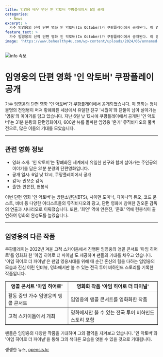 ```yaml
---
title: 임영웅 배우 변신 인 악토버 쿠팡플레이서 6일 공개
categories:
  - News
excerpt: >
  가수 임영웅의 신작 단편 영화 인 악토버(In October)가 쿠팡플레이에서 공개된다. 이 영화는 전염병으로 인한 황폐한 세계에서의 이야기를 담고 있으며, 방탄소년단(BTS)과 같은 아티스트들이 참여한 작품을 보여주며 글로벌한 관심을 불러일으킬 것으로 보인다. 또한, 임영웅의 앵콜 콘서트를 영화화한 아임 히어로 더 파이널도 함께 공개되어 팬들의 뜨거운 기대를 모으고 있다.
feature_text: >
  가수 임영웅의 신작 단편 영화 인 악토버(In October)가 쿠팡플레이에서 공개된다. 이 영화는 전염병으로 인한 황폐한 세계에서의 이야기를 담고 있으며, 방탄소년단(BTS)과 같은 아티스트들이 참여한 작품을 보여주며 글로벌한 관심을 불러일으킬 것으로 보인다. 또한, 임영웅의 앵콜 콘서트를 영화화한 아임 히어로 더 파이널도 함께 공개되어 팬들의 뜨거운 기대를 모으고 있다.
image: 'https://www.behealthy4u.com/wp-content/uploads/2024/06/unnamed-file.png'
---
```


<p><img src="https://www.behealthy4u.com/wp-content/uploads/2024/06/unnamed-file.png" alt="info 속보" /></p>

<h1>임영웅의 단편 영화 '인 악토버' 쿠팡플레이 공개</h1>

<p data-ke-size="size16">가수 임영웅의 단편 영화 '인 악토버'가 쿠팡플레이에서 공개되었습니다. 이 영화는 정체불명의 전염병이 퍼져 황폐화된 세상에서 유일한 친구 '시월이'와 단둘이 남아 살아가는 '영웅'의 이야기를 담고 있습니다. 지난 6일 낮 12시에 쿠팡플레이에서 공개된 '인 악토버'는 31분 분량의 단편영화이자, 600만 뷰를 돌파한 임영웅 '온기' 뮤직비디오의 풀버전으로, 많은 이들의 기대를 모았습니다.</p>

<hr>

<h2 data-ke-size="size26">관련 영화 정보</h2>

<ul>
    <li>영화 소개: '인 악토버'는 황폐화된 세계에서 유일한 친구와 함께 살아가는 주인공의 이야기를 담은 31분 분량의 단편영화입니다.</li>
    <li>공개 일시: 6일 낮 12시, 쿠팡플레이에서 공개</li>
    <li>감독: 권오준 감독</li>
    <li>출연: 안은진, 현봉식</li>
</ul>

<p data-ke-size="size16">이번 단편 영화 '인 악토버'는 방탄소년단(BTS), 사이먼 도미닉, 다이나믹 듀오, 코드 쿤스트, 비비 등 다양한 아티스트들의 뮤직비디오와 광고, 단편 영화에 참여한 권오준 감독의 연출과 시나리오로 이뤄졌습니다. 또한, '희연' 역에 안은진, '준호' 역에 현봉식이 출연하여 영화의 완성도를 높였습니다.</p>

<hr>

<h2 data-ke-size="size26">임영웅의 다른 작품</h2>

<p data-ke-size="size16">쿠팡플레이는 2022년 겨울 고척 스카이돔에서 진행된 임영웅의 앵콜 콘서트 '아임 히어로'를 영화화 한 '아임 히어로 더 파이널'도 제공하며 팬들의 기대를 채우고 있습니다. '아임 히어로 더 파이널'은 팬덤 영웅시대를 위해 매 순간 혼신의 힘을 다하는 임영웅의 모습과 진심 어린 인터뷰, 영화에서만 볼 수 있는 전국 투어 비하인드 스토리를 기록한 작품입니다.</p>

<table style="width: 100%;" border="1">
<tbody>
<tr>
<td style="text-align: center; height: 17px;"><b>앵콜 콘서트 '아임 히어로'</b></td>
<td style="text-align: center; height: 17px;"><b>영화화 작품 '아임 히어로 더 파이널'</b></td>
</tr>
<tr>
<td>활동 중인 가수 임영웅의 앵콜 콘서트</td>
<td>임영웅의 앵콜 콘서트를 영화화한 작품</td>
</tr>
<tr>
<td>고척 스카이돔에서 개최</td>
<td>영화에서만 볼 수 있는 전국 투어 비하인드 스토리 포함</td>
</tr>
</tbody>
</table>

<p data-ke-size="size16">팬들은 임영웅의 다양한 작품을 기대하며 그의 활약을 지켜보고 있습니다. '인 악토버'와 '아임 히어로 더 파이널'을 통해 그의 색다른 모습을 엿볼 수 있을 것으로 기대됩니다.</p>
생생한 뉴스, <a href="https://opensis.kr" rel="dofollow">opensis.kr</a>


